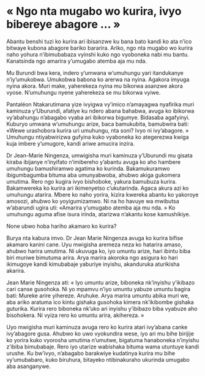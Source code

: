 # « Ngo nta mugabo wo kurira, ivyo bibereye abagore … »

Abantu benshi tuzi ko kurira ari ibisanzwe ku bana bato kandi ko ata n’ico bitwaye kubona abagore bariko bararira. Ariko, ngo nta mugabo wo kurira naho yohura n’ibimubabaza vyinshi kuko ngo vyoboneka nabi mu bantu. Kanatsinda ngo amarira y’umugabo atemba aja mu nda.

Mu Burundi bwa kera, indero y’umwana w’umuhungu yari itandukanye n’iy’umukobwa. Umukobwa babona ko arerwa na nyina. Agakora imyuga nyina akora. Muri make, yaherekeza nyina mu bikorwa asanzwe akora vyose. N’umuhungu nyene yaherekeza se mu bikorwa vyiwe.

Pantaléon Ntakarutimana yize ivyigwa vy’imico n’amayagwa nyafirika muri kaminuza y’Uburundi, afatiye ku ndero abana bahabwa, avuga ko ibikorwa vy’abahungu n’abagabo vyaba ari ibikorwa bigumye. Bidasaba agafyinyi. Kuburyo umwana w’umuhungu arize, baca bamukubita, bamubwira bati: «Wewe urashobora kurira uri umuhungu, nta soni? Ivyo ni ivy’abagore. » Umuhungu ntiyabwirizwa gufyina kuko vyaboneka ko ategerezwa kwiga kuja imbere y’umugore, kandi ariwe amucira inzira.

Dr Jean-Marie Ningenza, umwigisha muri kaminuza y’Uburundi mu gisata kiraba ibijanye n’inyifato n’imibereho y’abantu avuga ko aho hambere umuhungu bamushiramwo agatima ko kurinda. Bakamukuramwo ibigumbagumba bituma aba umunyabwoba, ahubwo akiga gukomera umutima. Rero ngo kugira ivyo bishoboke, yakura bamubuza kurira. Bakamwereka ko kurira ari ikimenyetso c’ukutarinda. Agaca akura azi ko umuhungu atarira. Mbere ko naho yorira, kizira kwereka abantu ko yakoroye amosozi, ahubwo ko yoyigumizamwo. Ni na ho havuye wa mwibutsa w’abarundi ugira uti: «Amarira y’umugabo atemba aja mu nda. » Ko umuhungu aguma afise isura irinda, atarizwa n’akantu kose kamushikiye.

None ubwo hoba hariho akamaro ko kurira?

Burya nta kabura imvo. Dr Jean Marie Ningenza avuga ko kurira bifise akamaro kanini cane. Uyu mwigisha aremeza neza ko hatarira amaso, ahubwo harira umutima. Ni ukuvuga ko, iyo umuntu arize, hari ibintu biba biri muriwe bimutuma arira. Arya marira akoroka ngo asigura ko hari ikimugoye kandi kimubabaje yaburiye inyishu, akanduruka aturikisha akarira.

Jean Marie Ningenza ati: « Iyo umuntu arize, biboneka nk’inyishu y’ikibazo cari canse gusohoka. Ni yo mpamvu n’iyo umuntu yabuze umuntu bagira bati: Mureke arire yihereze. Aruhuke. Arya marira umuntu abika muri we, aba ariko aratuma ico kintu gishaka gusohoka kimera nk’ikibombe gishaka guturika. Kurira rero biboneka nk’uko ari inyishu y’ibibazo biba vyabuze aho bisohokera. Ni vyiza rero ko umuntu arira, akihereza. »

Uyo mwigisha muri kaminuza avuga rero ko kurira atari ivy’abana canke ivy’abagore gusa. Ahubwo ko uwo vyokundira wese, iyo ari mu bihe birijije ko yorira kuko vyorosha umutima n’umutwe, bigatuma hanaboneka n’inyishu z’ibiba bimubabaje. Rero iyo utarize wabishaka bituma wama utuntuye kandi urushe. Ku bw’ivyo, n’abagabo barakwiye kudatinya kurira mu bihe vy’umubabaro, kuko biruhura, bitayeko ntibinakuraho ukurinda umugabo aba asanganywe.